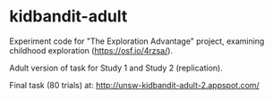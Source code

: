 # kidbandit-adult
Experiment code for "The Exploration Advantage" project, examining childhood exploration (https://osf.io/4rzsa/).

Adult version of task for Study 1 and Study 2 (replication).

Final task (80 trials) at: http://unsw-kidbandit-adult-2.appspot.com/
